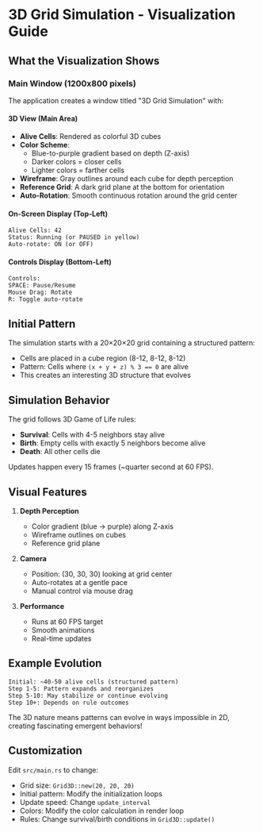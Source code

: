 # 3D Grid Simulation - Visualization Guide

## What the Visualization Shows

### Main Window (1200x800 pixels)

The application creates a window titled "3D Grid Simulation" with:

#### 3D View (Main Area)
- **Alive Cells**: Rendered as colorful 3D cubes
- **Color Scheme**: 
  - Blue-to-purple gradient based on depth (Z-axis)
  - Darker colors = closer cells
  - Lighter colors = farther cells
- **Wireframe**: Gray outlines around each cube for depth perception
- **Reference Grid**: A dark grid plane at the bottom for orientation
- **Auto-Rotation**: Smooth continuous rotation around the grid center

#### On-Screen Display (Top-Left)
```
Alive Cells: 42
Status: Running (or PAUSED in yellow)
Auto-rotate: ON (or OFF)
```

#### Controls Display (Bottom-Left)
```
Controls:
SPACE: Pause/Resume
Mouse Drag: Rotate
R: Toggle auto-rotate
```

## Initial Pattern

The simulation starts with a 20×20×20 grid containing a structured pattern:
- Cells are placed in a cube region (8-12, 8-12, 8-12)
- Pattern: Cells where `(x + y + z) % 3 == 0` are alive
- This creates an interesting 3D structure that evolves

## Simulation Behavior

The grid follows 3D Game of Life rules:
- **Survival**: Cells with 4-5 neighbors stay alive
- **Birth**: Empty cells with exactly 5 neighbors become alive  
- **Death**: All other cells die

Updates happen every 15 frames (~quarter second at 60 FPS).

## Visual Features

1. **Depth Perception**
   - Color gradient (blue → purple) along Z-axis
   - Wireframe outlines on cubes
   - Reference grid plane

2. **Camera**
   - Position: (30, 30, 30) looking at grid center
   - Auto-rotates at a gentle pace
   - Manual control via mouse drag

3. **Performance**
   - Runs at 60 FPS target
   - Smooth animations
   - Real-time updates

## Example Evolution

```
Initial: ~40-50 alive cells (structured pattern)
Step 1-5: Pattern expands and reorganizes
Step 5-10: May stabilize or continue evolving
Step 10+: Depends on rule outcomes
```

The 3D nature means patterns can evolve in ways impossible in 2D,
creating fascinating emergent behaviors!

## Customization

Edit `src/main.rs` to change:
- Grid size: `Grid3D::new(20, 20, 20)`
- Initial pattern: Modify the initialization loops
- Update speed: Change `update_interval` 
- Colors: Modify the color calculation in render loop
- Rules: Change survival/birth conditions in `Grid3D::update()`
